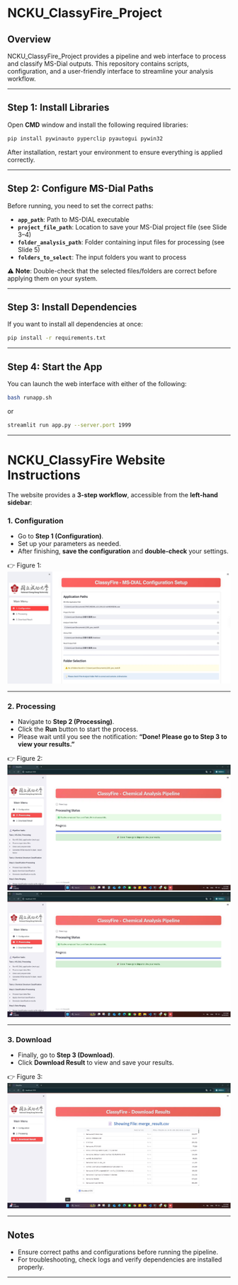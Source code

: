 
# NCKU_ClassyFire_Project

## Overview
NCKU_ClassyFire_Project provides a pipeline and web interface to process and classify MS-Dial outputs. This repository contains scripts, configuration, and a user-friendly interface to streamline your analysis workflow.  

---

## Step 1: Install Libraries

Open **CMD** window and install the following required libraries:

```bash
pip install pywinauto pyperclip pyautogui pywin32
````

After installation, restart your environment to ensure everything is applied correctly.

---

## Step 2: Configure MS-Dial Paths

Before running, you need to set the correct paths:

* **`app_path`**: Path to MS-DIAL executable
* **`project_file_path`**: Location to save your MS-Dial project file (see Slide 3–4)
* **`folder_analysis_path`**: Folder containing input files for processing (see Slide 5)
* **`folders_to_select`**: The input folders you want to process

⚠️ **Note**: Double-check that the selected files/folders are correct before applying them on your system.

---

## Step 3: Install Dependencies

If you want to install all dependencies at once:

```bash
pip install -r requirements.txt
```

---

## Step 4: Start the App

You can launch the web interface with either of the following:

```bash
bash runapp.sh
```

or

```bash
streamlit run app.py --server.port 1999
```

---

# NCKU_ClassyFire Website Instructions

The website provides a **3-step workflow**, accessible from the **left-hand sidebar**:

### 1. Configuration

* Go to **Step 1 (Configuration)**.
* Set up your parameters as needed.
* After finishing, **save the configuration** and **double-check** your settings.

👉 Figure 1:
![Step 1 Configuration](app_demo/image/step_1.jpg)

---

### 2. Processing

* Navigate to **Step 2 (Processing)**.
* Click the **Run** button to start the process.
* Please wait until you see the notification:
  **“Done! Please go to Step 3 to view your results.”**

👉 Figure 2:
![Step 2 Running](app_demo/image/step_2.jpg)
![Step 2 Done](app_demo/image/step_2_done.jpg)

---

### 3. Download

* Finally, go to **Step 3 (Download)**.
* Click **Download Result** to view and save your results.

👉 Figure 3:
![Step 3 Download](app_demo/image/step_3.jpg)

---

## Notes

* Ensure correct paths and configurations before running the pipeline.
* For troubleshooting, check logs and verify dependencies are installed properly.

---

```
```

